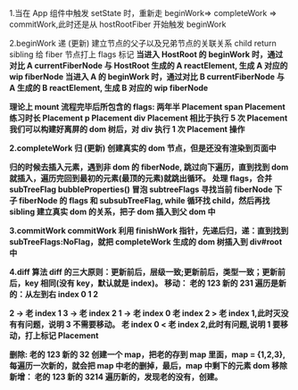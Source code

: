 1.当在 App 组件中触发 setState 时，重新走 beginWork=> completeWork => commitWork,此时还是从 hostRootFiber 开始触发 beginWork

2.beginWork 递 (更新)
建立节点的父子以及兄弟节点的关联关系 child return sibling
给 fiber 节点打上 flags 标记
<HostRoot>
<A>
<B/>
</A>
<HostRoot>
当进入 HostRoot 的 beginWork 时，通过对比 A currentFiberNode 与 HostRoot 生成的 A reactElement, 生成 A 对应的 wip fiberNode
当进入 A 的 beginWork 时，通过对比 B currentFiberNode 与 A 生成的 B reactElement, 生成 B 对应的 wip fiberNode

理论上 mount 流程完毕后所包含的 flags:
两年半 Placement
span Placement
练习时长 Placement
p Placement
div Placement
相比于执行 5 次 Placement 我们可以构建好离屏的 dom 树后，对 div 执行 1 次 Placement 操作

2.completeWork 归 (更新)
创建真实的 dom 节点，但是还没有渲染到页面中

<!--
针对如下的 dom 结构
const A = () => {
    return (
        <div>
            <B />
            <B />
        </div>
    );
};
const B = () => {
    return <div>1</div>;
};
*/ -->

归的时候去插入元素，遇到非 dom 的 fiberNode, 跳过向下遍历，直到找到 dom 就插入，遍历完回到最初的元素(最顶的元素)就跳出循环。
处理 flags，合并 subTreeFlag
bubbleProperties() 冒泡 subtreeFlags
寻找当前 fiberNode 下 子 fiberNode 的 flags 和 subsubTreeFlag, while 循环找 child，然后再找 sibling
建立真实 dom 的关系，把子 dom 插入到父 dom 中

3.commitWork
commitWork 利用 finishWork 指针，先递后归，递：直到找到 subTreeFlags:NoFlag，就把 completeWork 生成的 dom 树插入到 div#root 中

4.diff 算法
diff 的三大原则：更新前后，层级一致;更新前后，类型一致；更新前后，key 相同(没有 key，默认就是 index)。
移动：
老的 123 新的 231
遍历是新的：从左到右 index 0 1 2

2 -> 老 index 1
3 -> 老 index 2
1 -> 老 index 0
老 index 2 > 老 index 1,此时灭没有有问题，说明 3 不需要移动。
老 index 0 < 老 index 2,此时有问题,说明 1 要移动，打上标记 Placement

删除:
老的 123 新的 32
创建一个 map，把老的存到 map 里面，map = {1,2,3},每遍历一次新的，就会把 map 中老的删掉，最后，map 中剩下的元素 dom 移除
新增：
老的 123 新的 3214
遍历新的，发现老的没有，创建。
